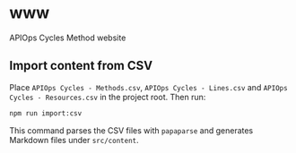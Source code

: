# www
APIOps Cycles Method website

## Import content from CSV

Place `APIOps Cycles - Methods.csv`, `APIOps Cycles - Lines.csv` and
`APIOps Cycles - Resources.csv` in the project root. Then run:

```bash
npm run import:csv
```

This command parses the CSV files with `papaparse` and generates Markdown
files under `src/content`.
